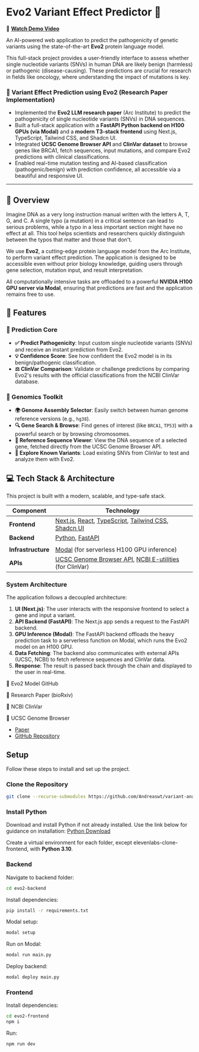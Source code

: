 # Evo2 Variant Effect Predictor 🧬

🎥 **[Watch Demo Video](./document_6248959596413588736.mp4)**  



An AI-powered web application to predict the pathogenicity of genetic variants using the state-of-the-art **Evo2** protein language model.

This full-stack project provides a user-friendly interface to assess whether single nucleotide variants (SNVs) in human DNA are likely benign (harmless) or pathogenic (disease-causing). These predictions are crucial for research in fields like oncology, where understanding the impact of mutations is key.

### 🧬 Variant Effect Prediction using Evo2 (Research Paper Implementation)
- Implemented the **Evo2 LLM research paper** (Arc Institute) to predict the pathogenicity of single nucleotide variants (SNVs) in DNA sequences.
- Built a full-stack application with a **FastAPI Python backend on H100 GPUs (via Modal)** and a **modern T3-stack frontend** using Next.js, TypeScript, Tailwind CSS, and Shadcn UI.
- Integrated **UCSC Genome Browser API** and **ClinVar dataset** to browse genes like BRCA1, fetch sequences, input mutations, and compare Evo2 predictions with clinical classifications.
- Enabled real-time mutation testing and AI-based classification (pathogenic/benign) with prediction confidence, all accessible via a beautiful and responsive UI.

---




## 🧾 Overview

Imagine DNA as a very long instruction manual written with the letters A, T, G, and C. A single typo (a mutation) in a critical sentence can lead to serious problems, while a typo in a less important section might have no effect at all. This tool helps scientists and researchers quickly distinguish between the typos that matter and those that don't.

We use **Evo2**, a cutting-edge protein language model from the Arc Institute, to perform variant effect prediction. The application is designed to be accessible even without prior biology knowledge, guiding users through gene selection, mutation input, and result interpretation.

All computationally intensive tasks are offloaded to a powerful **NVIDIA H100 GPU server via Modal**, ensuring that predictions are fast and the application remains free to use.

## 🌟 Features

### 🔬 Prediction Core
-   **✅ Predict Pathogenicity**: Input custom single nucleotide variants (SNVs) and receive an instant prediction from Evo2.
-   **💡 Confidence Score**: See how confident the Evo2 model is in its benign/pathogenic classification.
-   **⚖️ ClinVar Comparison**: Validate or challenge predictions by comparing Evo2's results with the official classifications from the NCBI ClinVar database.

### 🧬 Genomics Toolkit
-   **🌍 Genome Assembly Selector**: Easily switch between human genome reference versions (e.g., `hg38`).
-   **🔍 Gene Search & Browse**: Find genes of interest (like `BRCA1`, `TP53`) with a powerful search or by browsing chromosomes.
-   **📖 Reference Sequence Viewer**: View the DNA sequence of a selected gene, fetched directly from the UCSC Genome Browser API.
-   **🧪 Explore Known Variants**: Load existing SNVs from ClinVar to test and analyze them with Evo2.

## 💻 Tech Stack & Architecture

This project is built with a modern, scalable, and type-safe stack.

| Component              | Technology                                                                                           |
| ---------------------- | ---------------------------------------------------------------------------------------------------- |
| **Frontend**           | [Next.js](https://nextjs.org/), [React](https://reactjs.org/), [TypeScript](https://www.typescriptlang.org/), [Tailwind CSS](https://tailwindcss.com/), [Shadcn UI](https://ui.shadcn.com/) |
| **Backend**            | [Python](https://www.python.org/), [FastAPI](https://fastapi.tiangolo.com/)                           |
                                  |
| **Infrastructure**     | [Modal](https://modal.com/) (for serverless H100 GPU inference)                                      |
| **APIs**               | [UCSC Genome Browser API](https://genome.ucsc.edu/goldenPath/help/api.html), [NCBI E-utilities](https://www.ncbi.nlm.nih.gov/books/NBK25501/) (for ClinVar) |

### System Architecture
The application follows a decoupled architecture:
1.  **UI (Next.js)**: The user interacts with the responsive frontend to select a gene and input a variant.
2.  **API Backend (FastAPI)**: The Next.js app sends a request to the FastAPI backend.
3.  **GPU Inference (Modal)**: The FastAPI backend offloads the heavy prediction task to a serverless function on Modal, which runs the Evo2 model on an H100 GPU.
4.  **Data Fetching**: The backend also communicates with external APIs (UCSC, NCBI) to fetch reference sequences and ClinVar data.
5.  **Response**: The result is passed back through the chain and displayed to the user in real-time.

🔗 Evo2 Model GitHub

📄 Research Paper (bioRxiv)

🧬 NCBI ClinVar

🧪 UCSC Genome Browser



- [Paper](https://www.biorxiv.org/content/10.1101/2025.02.18.638918v1)
- [GitHub Repository](https://github.com/ArcInstitute/evo2)

## Setup

Follow these steps to install and set up the project.

### Clone the Repository

```bash
git clone --recurse-submodules https://github.com/Andreaswt/variant-analysis-evo2.git
```

### Install Python

Download and install Python if not already installed. Use the link below for guidance on installation:
[Python Download](https://www.python.org/downloads/)

Create a virtual environment for each folder, except elevenlabs-clone-frontend, with **Python 3.10**.

### Backend

Navigate to backend folder:

```bash
cd evo2-backend
```

Install dependencies:

```bash
pip install -r requirements.txt
```

Modal setup:

```bash
modal setup
```

Run on Modal:

```bash
modal run main.py
```

Deploy backend:

```bash
modal deploy main.py
```

### Frontend

Install dependencies:

```bash
cd evo2-frontend
npm i
```

Run:

```bash
npm run dev
```
